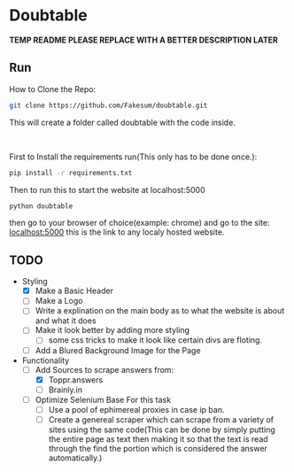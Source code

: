 # Doubtable

**TEMP README PLEASE REPLACE WITH A BETTER DESCRIPTION LATER**

## Run

How to Clone the Repo:
```bash
git clone https://github.com/Fakesum/doubtable.git
```
This will create a folder called doubtable with the code inside.

<br>

First to Install the requirements run(This only has to be done once.):
```bash
pip install -r requirements.txt
```

Then to run this to start the website at localhost:5000

```bash
python doubtable
```

then go to your browser of choice(example: chrome) and go to the site: [localhost:5000](http://localhost:5000)
this is the link to any localy hosted website.

## TODO

* Styling
    - [x] Make a Basic Header
    - [ ] Make a Logo
    - [ ] Write a explination on the main body as to what the website is about and what it does
    - [ ] Make it look better by adding more styling
        - [ ] some css tricks to make it look like certain divs are floting.
    - [ ] Add a Blured Background Image for the Page
* Functionality
    - [ ] Add Sources to scrape answers from:
        - [x] Toppr.answers
        - [ ] Brainly.in
    - [ ] Optimize Selenium Base For this task
        - [ ] Use a pool of ephimereal proxies in case ip ban.
        - [ ] Create a genereal scraper which can scrape from a variety of sites using the same code(This can be done by simply putting the entire page as text then making it so that the text is read through the find the portion which is considered the answer automatically.)